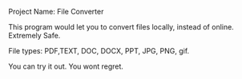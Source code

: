 Project Name: File Converter

This program would let you to convert files locally, instead of online. Extremely Safe.

File types: PDF,TEXT, DOC, DOCX, PPT, JPG, PNG, gif.

You can try it out. You wont regret.
